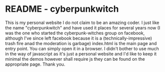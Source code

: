 README - cyberpunkwitch
======================
This is my personal website
I do not claim to be an amazing coder. I just like the name "cyberpunkwitch" and have used it places for several years now (I was the one who started the cyberpunk-witches group on facebook, although I've since left facebook because it is a (technically-impressive) trash fire anad the moderation is garbage)
index.html is the main page and entry point. You can simply open it in a browser.
I didn't bother to use much in the way of javascript as it's just a personal website and I'd like to keep it minimal
the demos however shall require js
they can be found on the appropriate page.
Thank you.